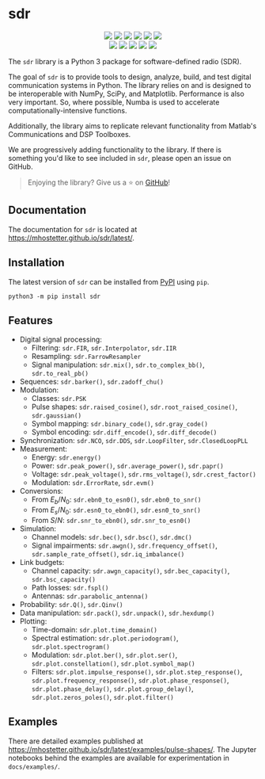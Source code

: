 # sdr

<div align=center>
  <a href="https://pypi.org/project/sdr"><img src="https://img.shields.io/pypi/v/sdr"></a>
  <a href="https://pypi.org/project/sdr"><img src="https://img.shields.io/pypi/pyversions/sdr"></a>
  <a href="https://pypi.org/project/sdr"><img src="https://img.shields.io/pypi/wheel/sdr"></a>
  <a href="https://pypistats.org/packages/sdr"><img src="https://img.shields.io/pypi/dm/sdr"></a>
  <a href="https://pypi.org/project/sdr"><img src="https://img.shields.io/pypi/l/sdr"></a>
  <a href="https://twitter.com/sdr_py"><img src="https://img.shields.io/static/v1?label=follow&message=@sdr_py&color=blue&logo=twitter"></a>
</div>

<div align=center>
  <a href="https://github.com/mhostetter/sdr/actions/workflows/docs.yaml"><img src="https://github.com/mhostetter/sdr/actions/workflows/docs.yaml/badge.svg"></a>
  <a href="https://github.com/mhostetter/sdr/actions/workflows/lint.yaml"><img src="https://github.com/mhostetter/sdr/actions/workflows/lint.yaml/badge.svg"></a>
  <a href="https://github.com/mhostetter/sdr/actions/workflows/build.yaml"><img src="https://github.com/mhostetter/sdr/actions/workflows/build.yaml/badge.svg"></a>
  <a href="https://github.com/mhostetter/sdr/actions/workflows/test.yaml"><img src="https://github.com/mhostetter/sdr/actions/workflows/test.yaml/badge.svg"></a>
  <a href="https://codecov.io/gh/mhostetter/sdr"><img src="https://codecov.io/gh/mhostetter/sdr/branch/main/graph/badge.svg?token=3FJML79ZUK"></a>
</div>

The `sdr` library is a Python 3 package for software-defined radio (SDR).

The goal of `sdr` is to provide tools to design, analyze, build, and test digital communication systems
in Python. The library relies on and is designed to be interoperable with NumPy, SciPy, and Matplotlib.
Performance is also very important. So, where possible, Numba is used to accelerate computationally-intensive
functions.

Additionally, the library aims to replicate relevant functionality from Matlab's Communications and
DSP Toolboxes.

We are progressively adding functionality to the library. If there is something you'd like to see included
in `sdr`, please open an issue on GitHub.

> Enjoying the library? Give us a :star: on [GitHub](https://github.com/mhostetter/sdr)!

## Documentation

The documentation for `sdr` is located at <https://mhostetter.github.io/sdr/latest/>.

## Installation

The latest version of `sdr` can be installed from [PyPI](https://pypi.org/project/sdr/) using `pip`.

```console
python3 -m pip install sdr
```

## Features

- Digital signal processing:
   - Filtering: `sdr.FIR`, `sdr.Interpolator`, `sdr.IIR`
   - Resampling: `sdr.FarrowResampler`
   - Signal manipulation: `sdr.mix()`, `sdr.to_complex_bb()`, `sdr.to_real_pb()`
- Sequences: `sdr.barker()`, `sdr.zadoff_chu()`
- Modulation:
   - Classes: `sdr.PSK`
   - Pulse shapes: `sdr.raised_cosine()`, `sdr.root_raised_cosine()`, `sdr.gaussian()`
   - Symbol mapping: `sdr.binary_code()`, `sdr.gray_code()`
   - Symbol encoding: `sdr.diff_encode()`, `sdr.diff_decode()`
- Synchronization: `sdr.NCO`, `sdr.DDS`, `sdr.LoopFilter`, `sdr.ClosedLoopPLL`
- Measurement:
   - Energy: `sdr.energy()`
   - Power: `sdr.peak_power()`, `sdr.average_power()`, `sdr.papr()`
   - Voltage: `sdr.peak_voltage()`, `sdr.rms_voltage()`, `sdr.crest_factor()`
   - Modulation: `sdr.ErrorRate`, `sdr.evm()`
- Conversions:
   - From $E_b/N_0$: `sdr.ebn0_to_esn0()`, `sdr.ebn0_to_snr()`
   - From $E_s/N_0$: `sdr.esn0_to_ebn0()`, `sdr.esn0_to_snr()`
   - From $S/N$: `sdr.snr_to_ebn0()`, `sdr.snr_to_esn0()`
- Simulation:
   - Channel models: `sdr.bec()`, `sdr.bsc()`, `sdr.dmc()`
   - Signal impairments: `sdr.awgn()`, `sdr.frequency_offset()`, `sdr.sample_rate_offset()`,
     `sdr.iq_imbalance()`
- Link budgets:
   - Channel capacity: `sdr.awgn_capacity()`, `sdr.bec_capacity()`, `sdr.bsc_capacity()`
   - Path losses: `sdr.fspl()`
   - Antennas: `sdr.parabolic_antenna()`
- Probability: `sdr.Q()`, `sdr.Qinv()`
- Data manipulation: `sdr.pack()`, `sdr.unpack()`, `sdr.hexdump()`
- Plotting:
   - Time-domain: `sdr.plot.time_domain()`
   - Spectral estimation: `sdr.plot.periodogram()`, `sdr.plot.spectrogram()`
   - Modulation: `sdr.plot.ber()`, `sdr.plot.ser()`, `sdr.plot.constellation()`,
     `sdr.plot.symbol_map()`
   - Filters: `sdr.plot.impulse_response()`, `sdr.plot.step_response()`,
     `sdr.plot.frequency_response()`, `sdr.plot.phase_response()`, `sdr.plot.phase_delay()`,
     `sdr.plot.group_delay()`, `sdr.plot.zeros_poles()`, `sdr.plot.filter()`

## Examples

There are detailed examples published at <https://mhostetter.github.io/sdr/latest/examples/pulse-shapes/>.
The Jupyter notebooks behind the examples are available for experimentation in `docs/examples/`.
